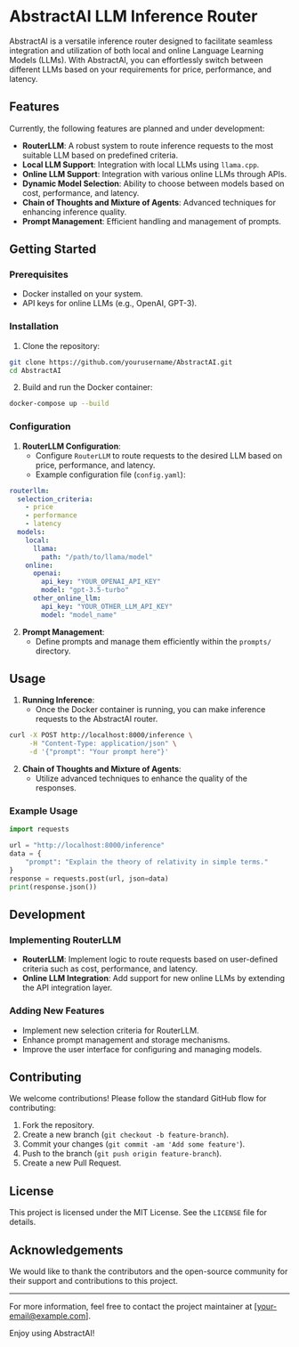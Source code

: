 # AbstractAI LLM Inference Router

AbstractAI is a versatile inference router designed to facilitate seamless integration and utilization of both local and online Language Learning Models (LLMs). With AbstractAI, you can effortlessly switch between different LLMs based on your requirements for price, performance, and latency.

## Features

Currently, the following features are planned and under development:

- **RouterLLM**: A robust system to route inference requests to the most suitable LLM based on predefined criteria.
- **Local LLM Support**: Integration with local LLMs using `llama.cpp`.
- **Online LLM Support**: Integration with various online LLMs through APIs.
- **Dynamic Model Selection**: Ability to choose between models based on cost, performance, and latency.
- **Chain of Thoughts and Mixture of Agents**: Advanced techniques for enhancing inference quality.
- **Prompt Management**: Efficient handling and management of prompts.

## Getting Started

### Prerequisites

- Docker installed on your system.
- API keys for online LLMs (e.g., OpenAI, GPT-3).

### Installation

1. Clone the repository:

```sh
git clone https://github.com/yourusername/AbstractAI.git
cd AbstractAI
```

2. Build and run the Docker container:

```sh
docker-compose up --build
```

### Configuration

1. **RouterLLM Configuration**:
   - Configure `RouterLLM` to route requests to the desired LLM based on price, performance, and latency.
   - Example configuration file (`config.yaml`):

```yaml
routerllm:
  selection_criteria: 
    - price
    - performance
    - latency
  models:
    local:
      llama:
        path: "/path/to/llama/model"
    online:
      openai:
        api_key: "YOUR_OPENAI_API_KEY"
        model: "gpt-3.5-turbo"
      other_online_llm:
        api_key: "YOUR_OTHER_LLM_API_KEY"
        model: "model_name"
```

2. **Prompt Management**:
   - Define prompts and manage them efficiently within the `prompts/` directory.

## Usage

1. **Running Inference**:
   - Once the Docker container is running, you can make inference requests to the AbstractAI router.

```sh
curl -X POST http://localhost:8000/inference \
     -H "Content-Type: application/json" \
     -d '{"prompt": "Your prompt here"}'
```

2. **Chain of Thoughts and Mixture of Agents**:
   - Utilize advanced techniques to enhance the quality of the responses.

### Example Usage

```python
import requests

url = "http://localhost:8000/inference"
data = {
    "prompt": "Explain the theory of relativity in simple terms."
}
response = requests.post(url, json=data)
print(response.json())
```

## Development

### Implementing RouterLLM

- **RouterLLM**: Implement logic to route requests based on user-defined criteria such as cost, performance, and latency.
- **Online LLM Integration**: Add support for new online LLMs by extending the API integration layer.

### Adding New Features

- Implement new selection criteria for RouterLLM.
- Enhance prompt management and storage mechanisms.
- Improve the user interface for configuring and managing models.

## Contributing

We welcome contributions! Please follow the standard GitHub flow for contributing:

1. Fork the repository.
2. Create a new branch (`git checkout -b feature-branch`).
3. Commit your changes (`git commit -am 'Add some feature'`).
4. Push to the branch (`git push origin feature-branch`).
5. Create a new Pull Request.

## License

This project is licensed under the MIT License. See the `LICENSE` file for details.

## Acknowledgements

We would like to thank the contributors and the open-source community for their support and contributions to this project.

---

For more information, feel free to contact the project maintainer at [your-email@example.com].

Enjoy using AbstractAI!
